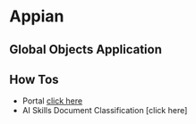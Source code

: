 # Appian

## Global Objects Application


## How Tos
- Portal [click here]()
- AI Skills Document Classification [click here]
